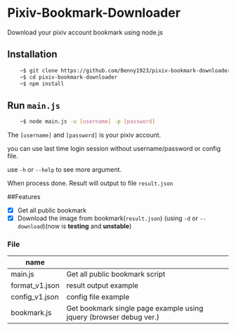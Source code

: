 # Pixiv-Bookmark-Downloader

Download your pixiv account bookmark using node.js

## Installation

```sh
    ~$ git clone https://github.com/Benny1923/pixiv-bookmark-downloader.git
    ~$ cd pixiv-bookmark-downloader
    ~$ npm install
```

## Run `main.js`

```sh
    ~$ node main.js -u [username] -p [password]
```

The `[username]` and `[password]` is your pixiv account.

you can use last time login session without username/password or config file.

use `-h` or `--help` to see more argument.

When process done. Result will output to file `result.json`

##Features
- [x] Get all public bookmark
- [x] Download the image from bookmark(`result.json`) (using `-d` or `--download`)(now is **testing** and **unstable**)

### File
| name ||
|---|---|
| main.js | Get all public bookmark script |
| format_v1.json | result output example |
| config_v1.json | config file example |
| bookmark.js | Get bookmark single page example using jquery (browser debug ver.) |
